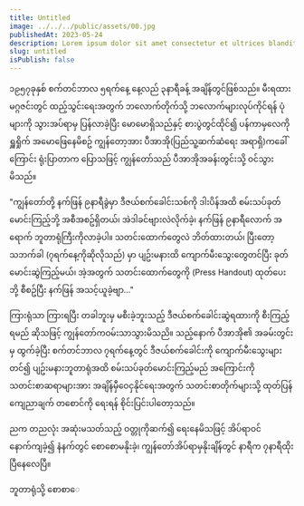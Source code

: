 ```yaml
---
title: Untitled
image: ../../../public/assets/00.jpg
publishedAt: 2023-05-24
description: Lorem ipsum dolor sit amet consectetur et ultrices blandit neque ege
slug: untitled
isPublish: false
---
```

၁၉၅၇ခုနှစ် စက်တင်ဘာလ ၅ရက်နေ့ နေ့လည် ၃နာရီခန့် အချိန်တွင်ဖြစ်သည်။ မီးရထားမဂ္ဂဇင်းတွင် ထည့်သွင်းရေးအတွက် ဘလောက်တိုက်သို့ ဘလောက်များလုပ်ကိုင်ရန် ပုံများကို သွားအပ်ရာမှ ပြန်လာခဲ့ပြီး မောမောရှိသည်နှင့် စားပွဲတွင်ထိုင်၍ ပန်ကာမှလေကို ရှူရှိုက် အမောဖြေနေမိစဥ် ကျွန်တော့အား ပီအာအို(ပြည်သူ့ဆက်ဆံရေး အရာရှိ)ကခေါ်ကြောင်း ရုံးပြာတာက ပြောသဖြင့် ကျွန်တော်သည် ပီအာအိုအခန်းတွင်းသို့ ဝင်သွားမိသည်။

"ကျွန်တော်တို့ နက်ဖြန် ၉နာရီခွဲမှာ ဒီဇယ်စက်ခေါင်းသစ်ကို ဒါးပိန်အထိ စမ်းသပ်ခုတ်မောင်းကြည့်ဘို့ အစီအစဥ်ရှိတယ်၊ အဲဒါခင်ဗျားလဲလိုက်ခဲ့၊ နက်ဖြန် ၉နာရီလောက် အရောက် ဘူတာရုံကြီးကိုလာခဲ့ပါ။ သတင်းထောက်တွေလဲ ဘိတ်ထားတယ်၊ ပြီးတော့ သဘက်ခါ (၇ရက်နေ့ကိုဆိုလိုသည်) မှာ ပျဥ်းမနားထိ ကျောက်မီးသွေးတွေတင်ပြီး ခုတ်မောင်းဆွဲကြည့်မယ်၊ အဲ့အတွက် သတင်းထောက်တွေကို (Press Handout) ထုတ်ပေးဘို့ စီစဥ်ပြီး နက်ဖြန် အသင့်ယူခဲ့ဗျာ..."

ကြားရုံသာ ကြားရပြီး တခါဘူးမှ မစီးခဲ့ဘူးသည့် ဒီဇယ်စက်ခေါင်းဆွဲရထားကို စီးကြည့်ရမည် ဆိုသဖြင့် ကျွန်တော်ကဝမ်းသာသွားမိသညိ။ သည့်နောက် ပီအာအို၏ အခမ်းတွင်းမှ ထွက်ခဲ့ပြီး စက်တင်ဘာလ ၇ရက်နေ့တွင် ဒီဇယ်စက်ခေါင်းကို ကျောက်မီးသွေးများတင်၍ ပျဥ်းမနားဘူတာရုံအထိ စမ်းသပ်ခုတ်မောင်းကြည့်မည် အကြောင်းကို သတင်းစာဆရာများအား အချိန်မှီဝေငှနိုင်ရေးအတွက် သတင်းစာတိုက်များသို့ ထုတ်ပြန်ကျေညာချက် တစောင်ကို ရေးရန် စိုင်းပြင်းပါတော့သည်။

ညက တညလုံး အဆုံးမသတ်သည့် ဝတ္တုကိုဆက်၍ ရေးနေမိသဖြင့် အိပ်ရာဝင် နောက်ကျခဲ့၍ နံနက်တွင် စောစောမနိုးခဲ့၊ ကျွန်တော်အိပ်ရာမှနိုးချိန်တွင် နာရီက ၇နာရီထိုးပြီနေလေပြီ။

ဘူတာရုံသို့ စောစာေ